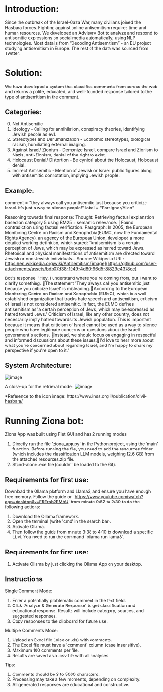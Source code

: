 # Introduction: 
Since the outbreak of the Israel-Gaza War, many civilians joined the Hasbara forces.
Fighting against online antisemitism requires time and human resources.
We developed an Advisory Bot to analyze and respond to antisemitic expressions on social media automatically, using NLP technologies.
Most data is from “Decoding Antisemitism” - an EU project studying antisemitism in Europe. The rest of the data was sourced from Twitter.

# Solution:
We have developed a system that classifies comments from across the web and returns a polite, educated, and well-founded response tailored to the type of antisemitism in the comment.

## Categories:
0. Not Antisemitic
1. Ideology - Calling for annihilation, conspiracy theories, identifying Jewish people as evil.
2. Stereotypes and Dehumanization - Economic stereotypes, biological racism, humiliating external imaging.
3. Against Israel/ Zionism - Demonize Israel, compare Israel and Zionism to Nazis, anti-Zionism, denial of the right to exist.
4. Holocaust Denial/ Distortion - Be cynical about the Holocaust, Holocaust denial.
5. Indirect Antisemitic - Mention of Jewish or Israeli public figures along with antisemitic connotation, implying Jewish people.

## Example:
comment = "they always call you antisemitic just because you criticize Israel. it’s just a way to silence people!"
label = "Foreigner/Alien"

Reasoning towards final response:
Thought: Retrieving factual explanation based on category 5 using BM25 + semantic relevance. | Found contradiction using factual verification. Paragraph: In 2005, the European Monitoring Centre on Racism and Xenophobia(EUMC, now the Fundamental Rights Agency), an agency of the European Union, developed a more detailed working definition, which stated: "Antisemitism is a certain perception of Jews, which may be expressed as hatred toward Jews. Rhetorical and physical manifestations of antisemitism are directed toward Jewish or non-Jewish individuals...
Source: Wikipedia
URL: https://en.wikipedia.org/wiki/Antisemitism![image](https://github.com/user-attachments/assets/bdb07d38-1949-4d80-96d5-8f829e4378cc)

Bot's response:
"Hey, I understand where you're coming from, but I want to clarify something. The statement 'They always call you antisemitic just because you criticize Israel' is misleading. According to the European Monitoring Centre on Racism and Xenophobia (EUMC), which is a well-established organization that tracks hate speech and antisemitism, criticism of Israel is not considered antisemitic. In fact, the EUMC defines antisemitism as 'a certain perception of Jews, which may be expressed as hatred toward Jews.' Criticism of Israel, like any other country, does not necessarily imply hatred towards its Jewish population. This is important because it means that criticism of Israel cannot be used as a way to silence people who have legitimate concerns or questions about the Israeli government's actions. Instead, we should focus on engaging in respectful and informed discussions about these issues.I'd love to hear more about what you're concerned about regarding Israel, and I'm happy to share my perspective if you're open to it."


## System Architecture:
![image](https://github.com/user-attachments/assets/9fe348c3-89c4-4e4c-ab9c-f3197fd32e53)

A close-up for the retrieval model:
![image](https://github.com/user-attachments/assets/fcf0b11c-ec79-4d37-8852-a85ba56cc7ed)


*Reference to the icon image: https://www.inss.org.il/publication/civil-hasbara/ 

# Running Ziona bot:
Ziona App was built using Flet GUI and has 2 running modes:
1. Directly run the file 'ziona_app.py' in the Python project, using the 'main' function.
Before running the file, you need to add the resources folder (which includes the classification LLM models, weighing 12.6 GB) from the attached resources.zip file.
2. Stand-alone .exe file (couldn't be loaded to the Git).

## Requirements for first use:
Download the Ollama platform and Llama3, and ensure you have enough free memory. 
Follow the guide on 'https://www.youtube.com/watch?app=desktop&v=F5Erab2EMhU' 
from minute 0:52 to 2:30 to do the following actions:
1.  Download the Ollama framework.
2. Open the terminal (write 'cmd' in the search bar).
3. Activate Ollama.
4. Then follow the guide from minute 3:38 to 4:10 to download a specific LLM. You need to run the command 'ollama run llama3'.

## Requirements for first use:
1. Activate Ollama by just clicking the Ollama App on your desktop.

## Instructions
Single Comment Mode:
1. Enter a potentially problematic comment in the text field.
2. Click 'Analyze & Generate Response' to get classification and educational response. 
Results will include category, sources, and suggested responses.
3. Copy responses to the clipboard for future use.

Multiple Comments Mode:
1. Upload an Excel file (.xlsx or .xls) with comments.
2. The Excel file must have a 'comment' column (case insensitive).
3. Maximum 100 comments per file.
4. Results are saved as a .csv file with all analyses.

Tips:
1. Comments should be 3 to 5000 characters.
2. Processing may take a few moments, depending on complexity.
3. All generated responses are educational and constructive.

